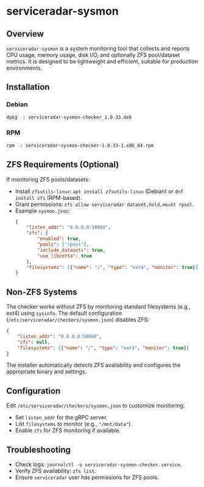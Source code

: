 # serviceradar-sysmon

## Overview
`serviceradar-sysmon` is a system monitoring tool that collects and reports CPU usage, memory usage, disk I/O, and optionally ZFS pool/dataset metrics. It is designed to be lightweight and efficient, suitable for production environments.

## Installation

### Debian
```bash
dpkg -i serviceradar-sysmon-checker_1.0.33.deb
```

### RPM
```bash
rpm -i serviceradar-sysmon-checker-1.0.33-1.x86_64.rpm
```

## ZFS Requirements (Optional)
If monitoring ZFS pools/datasets:
- Install `zfsutils-linux`: `apt install zfsutils-linux` (Debian) or `dnf install zfs` (RPM-based).
- Grant permissions: `zfs allow serviceradar dataset,hold,mount rpool`.
- Example `sysmon.json`:
  ```json
  {
      "listen_addr": "0.0.0.0:50060",
      "zfs": {
          "enabled": true,
          "pools": ["rpool"],
          "include_datasets": true,
          "use_libzetta": true
      },
      "filesystems": [{"name": "/", "type": "ext4", "monitor": true}]
  }
  ```

## Non-ZFS Systems
The checker works without ZFS by monitoring standard filesystems (e.g., ext4) using `sysinfo`. The default configuration (`/etc/serviceradar/checkers/sysmon.json`) disables ZFS:
```json
{
    "listen_addr": "0.0.0.0:50060",
    "zfs": null,
    "filesystems": [{"name": "/", "type": "ext4", "monitor": true}]
}
```
The installer automatically detects ZFS availability and configures the appropriate binary and settings.

## Configuration
Edit `/etc/serviceradar/checkers/sysmon.json` to customize monitoring:
- Set `listen_addr` for the gRPC server.
- List `filesystems` to monitor (e.g., `"/mnt/data"`).
- Enable `zfs` for ZFS monitoring if available.

## Troubleshooting
- Check logs: `journalctl -u serviceradar-sysmon-checker.service`.
- Verify ZFS availability: `zfs list`.
- Ensure `serviceradar` user has permissions for ZFS pools.
